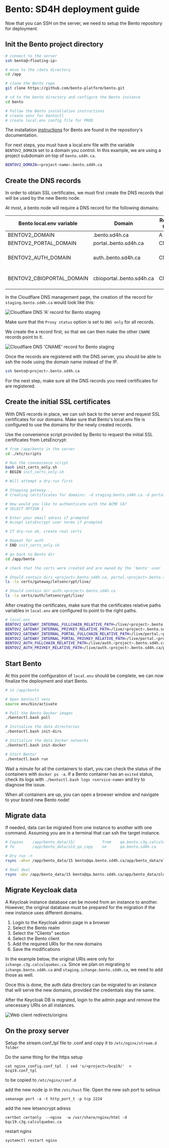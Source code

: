 # Bento: SD4H deployment guide

Now that you can SSH on the server, we need to setup the Bento repository for deployment.

## Init the Bento project directory

```bash
# connect to the server
ssh bento@<floating-ip>

# move to the /data directory
cd /app

# clone the Bento repo
git clone https://github.com/bento-platform/bento.git

# cd to the bento directory and configure the Bento instance
cd bento

# Follow the Bento installation instructions
# create venv for bentoctl
# create local.env config file for PROD
```
The installation [instructions](https://github.com/bento-platform/bento/blob/main/docs/installation.md) for Bento are found in the repository's documentation.

For next steps, you must have a local.env file with the variable `BENTOV2_DOMAIN` set to a domain you control. In this example, we are using a project subdomain on top of `bento.sd4h.ca`.

```bash
BENTOV2_DOMAIN=<project-name>.bento.sd4h.ca
```

## Create the DNS records

In order to obtain SSL certificates, we must first create the DNS records that will be used by the new Bento node.

At most, a bento node will require a DNS record for the following domains:

| Bento local.env variable  | Domain                             | Record type | Content               | Condition                  |
|---------------------------|------------------------------------|-------------|-----------------------|----------------------------|
| BENTOV2_DOMAIN            | <project>.bento.sd4h.ca            | A           | <node's floating IP>  | Always                     |
| BENTOV2_PORTAL_DOMAIN     | portal.<project>.bento.sd4h.ca     | CNAME       | staging.bento.sd4h.ca | Always                     |
| BENTOV2_AUTH_DOMAIN       | auth.<project>.bento.sd4h.ca       | CNAME       | staging.bento.sd4h.ca | If using internal IDP only |
| BENTOV2_CBIOPORTAL_DOMAIN | cbioportal.<project>.bento.sd4h.ca | CNAME       | staging.bento.sd4h.ca | If using cbioportal only   |


In the Cloudflare DNS management page, the creation of the record for `staging.bento.sd4h.ca` would look like this:


![Cloudflare DNS 'A' record for Bento staging](./dns_A_record.png)

Make sure that the `Proxy status` option is set to `DNS only` for all records.

We create the `A` record first, so that we can then make the other `CNAME` records point to it.


![Cloudflare DNS 'CNAME' record for Bento staging](./dns_CNAME_record.png)

Once the records are registered with the DNS server, you should be able to ssh the node using the domain name instead of the IP.

```bash
ssh bento@<project>.bento.sd4h.ca
```

For the next step, make sure all the DNS records you need certificates for are registered.

## Create the initial SSL certificates

With DNS records in place, we can ssh back to the server and request SSL certificates for our domains.
Make sure that Bento's local.env file is configured to use the domains for the newly created records.

Use the convenience script provided by Bento to request the initial SSL certificates from LetsEncrypt:

```bash
# from /app/bento in the server
cd ./etc/scripts

# Run the convenience script
bash init_certs_only.sh
# BEGIN init_certs_only.sh

# Will attempt a dry-run first

# Stopping gateway...
# Creating certificates for domains: -d staging.bento.sd4h.ca -d portal.staging.bento.sd4h.ca

# How would you like to authenticate with the ACME CA?
# SELECT OPTION 1

# Enter your email adress if prompted
# Accept LetsEncrypt user terms if prompted

# If dry-run ok, create real certs

# Repeat for auth
# END init_certs_only.sh

# go back to Bento dir
cd /app/bento

# check that the certs were created and are owned by the 'bento' user

# Should contain dirs <project>.bento.sd4h.ca, portal.<project>.bento.sd4h.ca
ls -la certs/gateway/letsencrypt/live/

# Should contain dir auth.<project>.bento.sd4h.ca
ls -la certs/auth/letsencrypt/live/
```

After creating the certificates, make sure that the certificates relative paths variables in `local.env` 
are configured to point to the right paths.

```bash
# local.env
BENTOV2_GATEWAY_INTERNAL_FULLCHAIN_RELATIVE_PATH=/live/<project>.bento.sd4h.ca/fullchain.pem
BENTOV2_GATEWAY_INTERNAL_PRIVKEY_RELATIVE_PATH=/live/<project>.bento.sd4h.ca/privkey.pem
BENTOV2_GATEWAY_INTERNAL_PORTAL_FULLCHAIN_RELATIVE_PATH=/live/portal.<project>.bento.sd4h.ca/fullchain.pem
BENTOV2_GATEWAY_INTERNAL_PORTAL_PRIVKEY_RELATIVE_PATH=/live/portal.<project>.bento.sd4h.ca/privkey.pem
BENTOV2_AUTH_FULLCHAIN_RELATIVE_PATH=/live/auth.<project>.bento.sd4h.ca/fullchain.pem
BENTOV2_AUTH_PRIVKEY_RELATIVE_PATH=/live/auth.<project>.bento.sd4h.ca/privkey.pem
```


## Start Bento

At this point the configuration of `local.env` should be complete, we can now finalize the deployment and start Bento.

```bash
# in /app/bento

# Open bentoctl venv
source env/bin/activate

# Pull the Bento Docker images
./bentoctl.bash pull

# Initialize the data directories
./bentoctl.bash init-dirs

# Initialize the data Docker networks
./bentoctl.bash init-docker

# Start Bento!
./bentoctl.bash run
```

Wait a minute for all the containers to start, you can check the status of the containers with `docker ps -a`.
If a Bento container has an `exited` status, check its logs with `./bentoctl.bash logs <service-name>` and try to diagnose the issue.

When all containers are up, you can open a browser window and navigate to your brand new Bento node!

## Migrate data

If needed, data can be migrated from one instance to another with one command.
Assuming you are in a terminal that can ssh the target instance.

```bash
# Copies    /app/bento_data/15/            from    qa.bento.c3g.calculquebec.ca
# To        /app/bento_data/old_qa_copy    on      qa.bento.sd4h.ca

# Dry run -n
rsync -ahvn /app/bento_data/15 bento@qa.bento.sd4h.ca/app/bento_data/old_qa_copy

# Real deal
rsync -ahv /app/bento_data/15 bento@qa.bento.sd4h.ca/app/bento_data/old_qa_copy
```

## Migrate Keycloak data

A Keycloak instance database can be moved from an instance to another.
However, the original database must be prepared for the migration if the new instance uses different domains.

1. Login to the Keycloak admin page in a browser
2. Select the Bento realm
3. Select the "Clients" section
4. Select the Bento client
5. Add the required URIs for the new domains
6. Save the modifications

In the example below, the original URIs were only for `ichange.c3g.calculquebec.ca`.
Since we plan on migrating to `ichange.bento.sd4h.ca` and `staging.ichange.bento.sd4h.ca`, we need to add those as well.

Once this is done, the auth data directory can be migrated to an instance that will serve the new domains, provided the credentials stay the same.

After the Keycloak DB is migrated, login to the admin page and remove the unecessary URIs on all instances.

![Web client redirects/origins](./keycloak_uris.png)

## On the proxy server

Setup the stream.conf_tpl file to <project>.conf and copy it to
`/etc/nginx/stream.d folder`

Do the same thing for the https setup
```
cat nginx_config.conf_tpl  | sed 's/<project>/bcq19/'  > bcq19.conf_tpl
```
to be copied to
`/etc/nginx/conf.d`


add the new node ip in the `/etc/host` file. Open the new ssh port to selinux

```
semanage port -a -t http_port_t -p tcp 2224
```

add the new letsencrypt adress


```
certbot certonly  --nginx  -w /usr/share/nginx/html -d bqc19.c3g.calculquebec.ca
```

restart nginx


```
systemctl restart nginx
```
